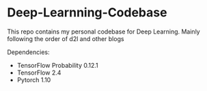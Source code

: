 # Deep-Learnning-Codebase
This repo contains my personal codebase for Deep Learning.
Mainly following the order of d2l and other blogs

Dependencies:
- TensorFlow Probability 0.12.1
- TensorFlow 2.4
- Pytorch 1.10


